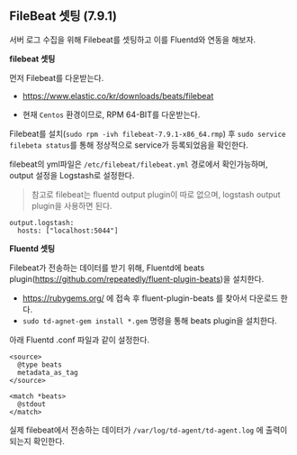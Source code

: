 ## FileBeat 셋팅 (7.9.1)



서버 로그 수집을 위해 Filebeat를 셋팅하고 이를 Fluentd와 연동을 해보자.



**filebeat 셋팅**

먼저 Filebeat를 다운받는다. 

- https://www.elastic.co/kr/downloads/beats/filebeat

- 현재 `Centos` 환경이므로, RPM 64-BIT를 다운받는다.



Filebeat를 설치(`sudo rpm -ivh filebeat-7.9.1-x86_64.rmp`) 후 `sudo service filebeta status`를 통해 정상적으로 service가 등록되었음을 확인한다.



filebeat의 yml파일은 `/etc/filebeat/filebeat.yml` 경로에서 확인가능하며, output 설정을 Logstash로 설정한다.

> 참고로 filebeat는 fluentd output plugin이 따로 없으며, logstash output plugin을 사용하면 된다.

```
output.logstash:
  hosts: ["localhost:5044"]
```



**Fluentd 셋팅**

Filebeat가 전송하는 데이터를 받기 위해, Fluentd에 beats plugin(https://github.com/repeatedly/fluent-plugin-beats)을 설치한다.

- https://rubygems.org/ 에 접속 후 fluent-plugin-beats 를 찾아서 다운로드 한다.
- `sudo td-agnet-gem install *.gem` 명령을 통해 beats plugin을 설치한다.



아래 Fluentd .conf 파일과 같이 설정한다.

```
<source>
  @type beats
  metadata_as_tag
</source>

<match *beats>
  @stdout
</match>
```

실제 filebeat에서 전송하는 데이터가 `/var/log/td-agent/td-agent.log` 에 출력이 되는지 확인한다.